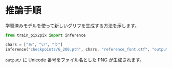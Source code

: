 # 推論手順

学習済みモデルを使って新しいグリフを生成する方法を示します。

```python
from train_pix2pix import inference

chars = ["あ", "い", "う"]
inference("checkpoints/G_200.pth", chars, "reference_font.otf", "output")
```

`output/` に Unicode 番号をファイル名とした PNG が生成されます。
